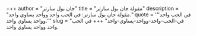 +++
author = "جان بول سارتر"
title = "مقولة جان بول سارتر"
description = "مقولة جان بول سارتر: في الحب واحد وواحد يساوي واحد."
quote = '''في الحب واحد وواحد يساوي واحد.''' 
slug = "في-الحب-واحد-وواحد-يساوي-واحد"
+++
في الحب واحد وواحد يساوي واحد.
